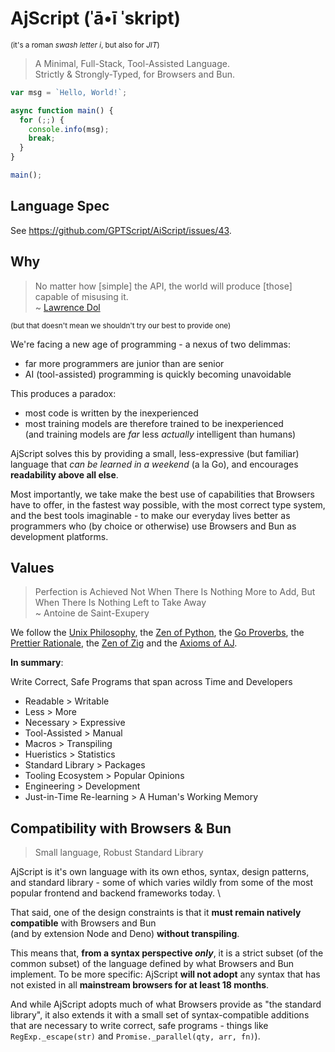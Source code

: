 # AjScript (ˈā•ī ˈskript)

<small>(it's a roman _swash letter i_, but also for _JIT_)</small>

> A Minimal, Full-Stack, Tool-Assisted Language. \
> Strictly & Strongly-Typed, for Browsers and Bun.

```js
var msg = `Hello, World!`;

async function main() {
  for (;;) {
    console.info(msg);
    break;
  }
}

main();
```

## Language Spec

See <https://github.com/GPTScript/AiScript/issues/43>.

## Why

> No matter how [simple] the API, the world will produce [those] capable of misusing it. \
> ~ [Lawrence Dol](https://github.com/tc39/proposal-regex-escaping/issues/37#issuecomment-739081896)

<small>(but that doesn't mean we shouldn't try our best to provide one)</small>

We're facing a new age of programming - a nexus of two delimmas:
- far more programmers are junior than are senior
- AI (tool-assisted) programming is quickly becoming unavoidable

This produces a paradox:
- most code is written by the inexperienced
- most training models are therefore trained to be inexperienced \
  (and training models are _far_ less _actually_ intelligent than humans)

AjScript solves this by providing a small, less-expressive (but familiar) language
that *can be learned in a weekend* (a la Go), and encourages **readability above all else**.

Most importantly, we take make the best use of capabilities that Browsers have to offer, in the fastest way possible,
with the most correct type system, and the best tools imaginable - to make our everyday lives better as programmers who
(by choice or otherwise) use Browsers and Bun as development platforms.

## Values

> Perfection is Achieved Not When There Is Nothing More to Add, But When There Is Nothing Left to Take Away \
> ~ Antoine de Saint-Exupery

We follow the [Unix Philosophy][unix-philosophy], the [Zen of Python][zen-python], the [Go Proverbs][go-proverbs], the [Prettier Rationale][prettier-rationale], the [Zen of Zig][zen-zig] and the [Axioms of AJ][axioms-aj].

**In summary**:

Write Correct, Safe Programs that span across Time and Developers

- Readable > Writable
- Less > More
- Necessary > Expressive
- Tool-Assisted > Manual
- Macros > Transpiling
- Hueristics > Statistics
- Standard Library > Packages
- Tooling Ecosystem > Popular Opinions
- Engineering > Development
- Just-in-Time Re-learning > A Human's Working Memory

[unix-philosophy]: https://en.wikipedia.org/wiki/Unix_philosophy#Origin
[zen-python]: https://github.com/ewjoachim/zen-of-python
[go-proverbs]: https://github.com/BeyondCodeBootcamp/go-proverbs/
[prettier-rationale]: https://prettier.io/docs/en/rationale.html
[zen-zig]: https://ziglang.org/documentation/0.10.1/#Zen
[axioms-aj]: https://github.com/coolaj86/AiScript/issues/28

## Compatibility with Browsers & Bun

> Small language, Robust Standard Library

AjScript is it's own language with its own ethos, syntax, design patterns, and standard library -
some of which varies wildly from some of the most popular frontend and backend frameworks today. \

That said, one of the design constraints is that it **must remain natively compatible** with Browsers and Bun \
(and by extension Node and Deno) **without transpiling**.

This means that, **from a syntax perspective _only_**, it is a strict subset (of the common subset) of the
language defined by what Browsers and Bun implement. To be more specific: AjScript **will not adopt** any
syntax that has not existed in all **mainstream browsers for at least 18 months**.

And while AjScript adopts much of what Browsers provide as "the standard library", it also extends it
with a small set of syntax-compatible additions that are necessary to write correct, safe programs -
things like `RegExp._escape(str)` and `Promise._parallel(qty, arr, fn)`).
